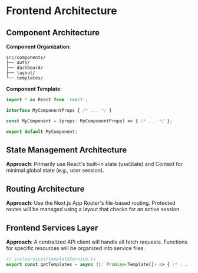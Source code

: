 # Frontend Architecture

## Component Architecture

**Component Organization**:

```
src/components/
├── auth/
├── dashboard/
├── layout/
└── templates/
```

**Component Template**:

```typescript
import * as React from 'react';

interface MyComponentProps { /* ... */ }

const MyComponent = (props: MyComponentProps) => { /* ... */ };

export default MyComponent;
```

## State Management Architecture

**Approach**: Primarily use React's built-in state (useState) and Context for minimal global state (e.g., user session).

## Routing Architecture

**Approach**: Use the Next.js App Router's file-based routing. Protected routes will be managed using a layout that checks for an active session.

## Frontend Services Layer

**Approach**: A centralized API client will handle all fetch requests. Functions for specific resources will be organized into service files.

```typescript
// src/services/templateService.ts
export const getTemplates = async (): Promise<Template[]> => { /* ... */ };
``` 